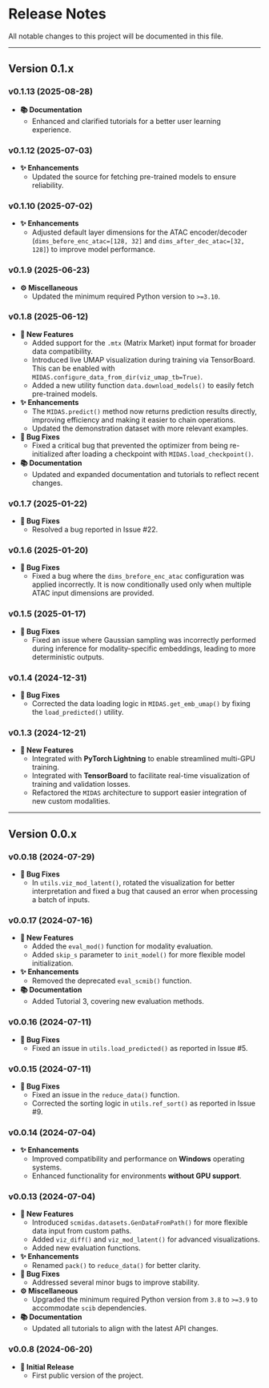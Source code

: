 # **Release Notes**

All notable changes to this project will be documented in this file.

---

## **Version 0.1.x**

### **v0.1.13** (2025-08-28)
*   **📚 Documentation**
    *   Enhanced and clarified tutorials for a better user learning experience.

### **v0.1.12** (2025-07-03)
*   **✨ Enhancements**
    *   Updated the source for fetching pre-trained models to ensure reliability.

### **v0.1.10** (2025-07-02)
*   **✨ Enhancements**
    *   Adjusted default layer dimensions for the ATAC encoder/decoder (`dims_before_enc_atac=[128, 32]` and `dims_after_dec_atac=[32, 128]`) to improve model performance.

### **v0.1.9** (2025-06-23)
*   **⚙️ Miscellaneous**
    *   Updated the minimum required Python version to `>=3.10`.

### **v0.1.8** (2025-06-12)
*   **🚀 New Features**
    *   Added support for the `.mtx` (Matrix Market) input format for broader data compatibility.
    *   Introduced live UMAP visualization during training via TensorBoard. This can be enabled with `MIDAS.configure_data_from_dir(viz_umap_tb=True)`.
    *   Added a new utility function `data.download_models()` to easily fetch pre-trained models.
*   **✨ Enhancements**
    *   The `MIDAS.predict()` method now returns prediction results directly, improving efficiency and making it easier to chain operations.
    *   Updated the demonstration dataset with more relevant examples.
*   **🐛 Bug Fixes**
    *   Fixed a critical bug that prevented the optimizer from being re-initialized after loading a checkpoint with `MIDAS.load_checkpoint()`.
*   **📚 Documentation**
    *   Updated and expanded documentation and tutorials to reflect recent changes.

### **v0.1.7** (2025-01-22)
*   **🐛 Bug Fixes**
    *   Resolved a bug reported in Issue #22.

### **v0.1.6** (2025-01-20)
*   **🐛 Bug Fixes**
    *   Fixed a bug where the `dims_brefore_enc_atac` configuration was applied incorrectly. It is now conditionally used only when multiple ATAC input dimensions are provided.

### **v0.1.5** (2025-01-17)
*   **🐛 Bug Fixes**
    *   Fixed an issue where Gaussian sampling was incorrectly performed during inference for modality-specific embeddings, leading to more deterministic outputs.

### **v0.1.4** (2024-12-31)
*   **🐛 Bug Fixes**
    *   Corrected the data loading logic in `MIDAS.get_emb_umap()` by fixing the `load_predicted()` utility.

### **v0.1.3** (2024-12-21)
*   **🚀 New Features**
    *   Integrated with **PyTorch Lightning** to enable streamlined multi-GPU training.
    *   Integrated with **TensorBoard** to facilitate real-time visualization of training and validation losses.
    *   Refactored the `MIDAS` architecture to support easier integration of new custom modalities.

---

## **Version 0.0.x**

### **v0.0.18** (2024-07-29)
*   **🐛 Bug Fixes**
    *   In `utils.viz_mod_latent()`, rotated the visualization for better interpretation and fixed a bug that caused an error when processing a batch of inputs.

### **v0.0.17** (2024-07-16)
*   **🚀 New Features**
    *   Added the `eval_mod()` function for modality evaluation.
    *   Added `skip_s` parameter to `init_model()` for more flexible model initialization.
*   **✨ Enhancements**
    *   Removed the deprecated `eval_scmib()` function.
*   **📚 Documentation**
    *   Added Tutorial 3, covering new evaluation methods.

### **v0.0.16** (2024-07-11)
*   **🐛 Bug Fixes**
    *   Fixed an issue in `utils.load_predicted()` as reported in Issue #5.

### **v0.0.15** (2024-07-11)
*   **🐛 Bug Fixes**
    *   Fixed an issue in the `reduce_data()` function.
    *   Corrected the sorting logic in `utils.ref_sort()` as reported in Issue #9.

### **v0.0.14** (2024-07-04)
*   **✨ Enhancements**
    *   Improved compatibility and performance on **Windows** operating systems.
    *   Enhanced functionality for environments **without GPU support**.

### **v0.0.13** (2024-07-04)
*   **🚀 New Features**
    *   Introduced `scmidas.datasets.GenDataFromPath()` for more flexible data input from custom paths.
    *   Added `viz_diff()` and `viz_mod_latent()` for advanced visualizations.
    *   Added new evaluation functions.
*   **✨ Enhancements**
    *   Renamed `pack()` to `reduce_data()` for better clarity.
*   **🐛 Bug Fixes**
    *   Addressed several minor bugs to improve stability.
*   **⚙️ Miscellaneous**
    *   Upgraded the minimum required Python version from `3.8` to `>=3.9` to accommodate `scib` dependencies.
*   **📚 Documentation**
    *   Updated all tutorials to align with the latest API changes.

### **v0.0.8** (2024-06-20)
*   **🎉 Initial Release**
    *   First public version of the project.